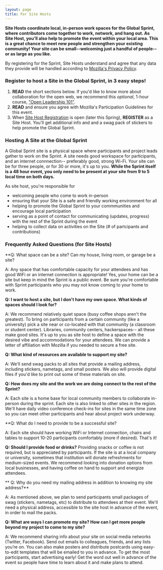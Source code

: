 ```yaml
---
layout: page
title: For Site Hosts
---
```


**Site Hosts coordinate local, in-person work spaces for the Global Sprint, where contributors come together to work, network, and hang out. As Site Host, you'll also help to promote the event within your local area. This is a great chance to meet new people and strengthen your existing community! Your site can be small--welcoming just a handful of people-- or as large as you like.** 

By registering for the Sprint, Site Hosts understand and agree that any data they provide will be handled according to [Mozilla's Privacy Policy](https://www.mozilla.org/en-US/privacy/).

### Register to host a Site in the Global Sprint, in 3 easy steps!

1. **READ** the short sections below. If you'd like to know more about collaboration for the open web, we recommend this *optional*, 1-hour course, ["Open Leadership 101"](https://mozilla.teachable.com/p/open-leadership-101).
2. **READ** and ensure you agree with Mozilla's Participation Guidelines for this event.
3. When [Site Host Registration]() is open (later this Spring), **REGISTER** as a Site Host. You'll get additional info and and a swag pack of stickers to help promote the Global Sprint.

### Hosting A Site at the Global Sprint
A Global Sprint site is a physical space where participants and project leads gather to work on the Sprint. A site needs good workspace for participants, and an internet connnection-- preferably good, strong Wi-Fi. Your site can be for three people, or for 30 or more, it's up to you. **While the Sprint itself is a 48 hour event, you only need to be present at your site from 9 to 5 local time on both days.** 

As site host, you're responsible for 
* welcoming people who come to work in-person
* ensuring that your Site is a safe and friendly working environment for all
* helping to promote the Global Sprint to your commmunities and encourage local participation
* serving  as a point of contact for communicating (updates, progress) with the rest of the Sprint during the event
* helping to collect data on activities on the Site (# of partcipants and contributions)


### Frequently Asked Questions (for Site Hosts)


**Q: What space can be a site? Can my house, living room, or garage be a site? 

A: Any space that has comfortable capacity for your attendees  and has good WiFi or an internet connection is appropriate! Yes, your home can be a site but keep in mind the Sprint is a public event. Be sure you're comfortable with Sprint participants who you may not know coming to your home to work. 


**Q: I want to host a site, but I don't have my own space. What kinds of spaces should I look for?**

A: We recommend relatively quiet space (busy coffee shops aren't the greatest). To bring on participants from a certain community (like a university) pick a site near or co-located with that community (a classroom or student center).  Libraries, community centers, hackerspaces-- all these make good sites. It's up to you as site host to define a space with the desired vibe and accommodations for your attendees. We can provide a letter of affiliation with Mozilla if you needed to secure a free site.

**Q: What kind of resources are available to support my site?**

A: We'll send swag packs to all sites that provide a mailing address, including stickers, nametags, and small posters. We also will provide digital files if you'd like to print out some of these materials on site. 

**Q: How does my site and the work we are doing connect to the rest of the Sprint?**

A: Each site is a home base for local community members to collaborate in-person during the sprint. Each site is also linked to other sites in the region. We'll have daily video conference check-ins for sites in the same time zone so you can meet other participants and hear about project work underway.

**Q: What do I need to provide to be a successful site? 

A: Each site should have working WiFi or Internet connection, chairs and tables to support 10-20 participants comfortably (more if desired). That's it!

**Q: Should I provide food or drinks?**
Providing snacks or coffee is not required, but is appreciated by participants. If the site is at a local company or university, sometimes that institution will donate refreshments for medium-sized events. We recommend looking into donation options from local businesses, and  having coffee on hand to support and energize attendees.

** Q: Why do you need my mailing address in addition to knowing my site address?**

A: As mentioned above, we plan to send participants small packages of swag (stickers, nametags, etc) to distribute to attendees at their event. We'll need a physical address, accessible to the site host in advance of the event, in order to mail the packs. 

**Q: What are ways I can promote my site? How can I get more people beyond my project to come to my site?**

A: We recommend sharing info about your site on social media networks (Twitter, Facebook). Send out emails to colleagues, friends, and any lists you’re on. You can also make posters and distribute postcards using easy-to-edit templates that will be emailed to you in advance. To get the most participants, start advertising early! Get the word out well in advance of the event so people have time to learn about it and make plans to attend. 
